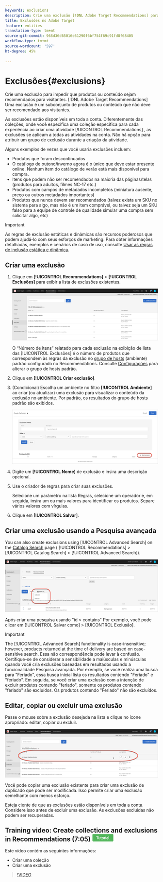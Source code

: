 ```yaml
---
keywords: exclusions
description: Crie uma exclusão [!DNL Adobe Target Recommendations] para impedir que produtos ou conteúdo sejam recomendados para visitantes.
title: Exclusões no Adobe Target
feature: entities
translation-type: tm+mt
source-git-commit: 968d36d65016e51290f6bf754f69c91fd8f68405
workflow-type: tm+mt
source-wordcount: '597'
ht-degree: 45%

---
```



# Exclusões{#exclusions}

Crie uma exclusão para impedir que produtos ou conteúdo sejam recomendados para visitantes. [!DNL Adobe Target Recommendations] Uma exclusão é um subconjunto de produtos ou conteúdo que não deve ser recomendado aos visitantes.

As exclusões estão disponíveis em toda a conta. Diferentemente das coleções, onde você especifica uma coleção específica para cada experiência ao criar uma atividade [!UICONTROL Recommendations] , as exclusões se aplicam a todas as atividades na conta. Não há opção para atribuir um grupo de exclusão durante a criação da atividade.

Alguns exemplos de vezes que você usaria exclusões incluem:

* Produtos que foram descontinuados
* O catálogo de outono/inverno agora é o único que deve estar presente online. Nenhum item do catálogo de verão está mais disponível para compra.
* Itens que podem não ser recomendados na maioria das páginas/telas (produtos para adultos, filmes NC-17 etc.)
* Produtos com campos de metadados incompletos (miniatura ausente, preço ou outros metadados importantes)
* Produtos que nunca devem ser recomendados (talvez exista um SKU no sistema para algo, mas não é um item comprável, ou talvez seja um SKU falso para a equipe de controle de qualidade simular uma compra sem solicitar algo, etc)

>[!IMPORTANT]
>
>As regras de exclusão estáticas e dinâmicas são recursos poderosos que podem ajudá-lo com seus esforços de marketing. Para obter informações detalhadas, exemplos e cenários de caso de uso, consulte [Usar as regras de inclusão estática e dinâmica](/help/c-recommendations/c-algorithms/use-dynamic-and-static-inclusion-rules.md#concept_4CB5C0FA705D4E449BD0B37B3D987F9F).

## Criar uma exclusão

1. Clique em **[!UICONTROL Recommendations]** > **[!UICONTROL Exclusões]** para exibir a lista de exclusões existentes.

   ![](assets/exclusions_list.png)

   O “Número de itens” relatado para cada exclusão na exibição de lista das [!UICONTROL Exclusões] é o número de produtos que correspondem às regras da exclusão no [grupo de hosts](/help/administrating-target/hosts.md) (ambiente) padrão configurado no Recommendations. Consulte [Configurações](/help/c-recommendations/plan-implement.md#concept_C1E1E2351413468692D6C21145EF0B84) para alterar o grupo de hosts padrão.

1. Clique em **[!UICONTROL Criar exclusão]**.

1. (Condicional) Escolha um ambiente no filtro **[!UICONTROL Ambiente]** ao criar (ou atualizar) uma exclusão para visualizar o conteúdo da exclusão no ambiente. Por padrão, os resultados do grupo de hosts padrão são exibidos.

   ![Criar exclusão](/help/c-recommendations/c-products/assets/CreateExclusion.png)

1. Digite um **[!UICONTROL Nome]** de exclusão e insira uma descrição opcional.

1. Use o criador de regras para criar suas exclusões.

   Selecione um parâmetro na lista Regras, selecione um operador e, em seguida, insira um ou mais valores para identificar os produtos. Separe vários valores com vírgulas.

1. Clique em **[!UICONTROL Salvar]**.

## Criar uma exclusão usando a Pesquisa avançada

You can also create exclusions using [!UICONTROL Advanced Search] on the [Catalog Search](/help/c-recommendations/c-products/catalog-search.md#save-as) page ( [!UICONTROL Recommendations] > [!UICONTROL Catalog Search] > [!UICONTROL Advanced Search]).

![Caixa de diálogo Salvar como](/help/c-recommendations/c-products/assets/save-as.png)

Após criar uma pesquisa usando &quot;id > contains&quot; Por exemplo, você pode clicar em [!UICONTROL Salvar como] > [!UICONTROL Exclusão].

>[!IMPORTANT]
>
>The [!UICONTROL Advanced Search] functionality is case-insensitive; however, products returned at the time of delivery are based on case-sensitive search. Essa não correspondência pode levar à confusão. Certifique-se de considerar a sensibilidade a maiúsculas e minúsculas quando você cria exclusões baseadas em resultados usando a funcionalidade Pesquisa avançada. Por exemplo, se você realiza uma busca para &quot;Feriado&quot;, essa busca inicial lista os resultados contendo &quot;Feriado&quot; e &quot;feriado&quot;. Em seguida, se você criar uma exclusão com a intenção de excluir produtos contendo &quot;feriado&quot;, somente os produtos contendo &quot;feriado&quot; são excluídos. Os produtos contendo &quot;Feriado&quot; não são excluídos.

## Editar, copiar ou excluir uma exclusão

Passe o mouse sobre a exclusão desejada na lista e clique no ícone apropriado: editar, copiar ou excluir.

![Ícones de flutuação para uma exclusão](/help/c-recommendations/c-products/assets/hover-exclusions.png)

Você pode copiar uma exclusão existente para criar uma exclusão de duplicado que pode ser modificada. Isso permite criar uma exclusão semelhante com menos esforço.

Esteja ciente de que as exclusões estão disponíveis em toda a conta. Considere isso antes de excluir uma exclusão. As exclusões excluídas não podem ser recuperadas.

## Training video: Create collections and exclusions in Recommendations (7:05) ![Tutorial badge](/help/assets/tutorial.png)

Este vídeo contém as seguintes informações:

* Criar uma coleção
* Criar uma exclusão

>[!VIDEO](https://video.tv.adobe.com/v/27689)